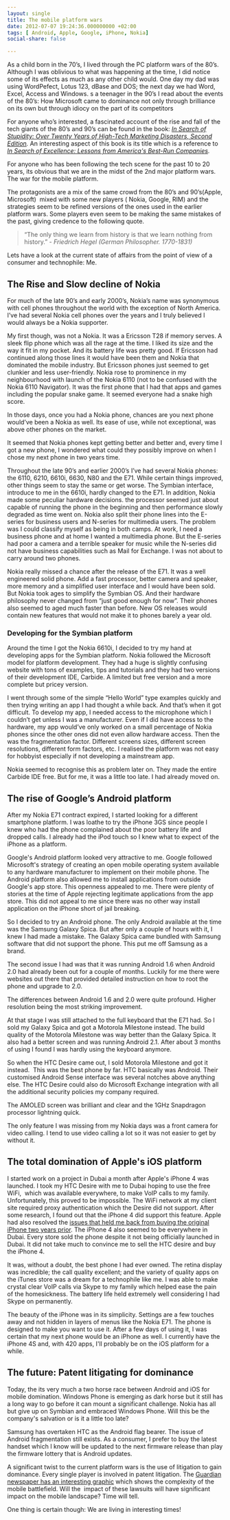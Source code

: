 ```yaml
---
layout: single
title: The mobile platform wars
date: 2012-07-07 19:24:36.000000000 +02:00
tags: [ Android, Apple, Google, iPhone, Nokia]
social-share: false

---
```


As a child born in the 70’s, I lived through the PC platform wars of the 80’s. Although I was oblivious to what was happening at the time, I did notice some of its effects as much as any other child would. One day my dad was using WordPefect, Lotus 123, dBase and DOS; the next day we had Word, Excel, Access and Windows. 
s a teenager in the 90’s I read about the events of the 80’s: How Microsoft came to dominance not only through brilliance on its own but through idiocy on the part of its competitors

For anyone who’s interested, a fascinated account of the rise and fall of the tech giants of the 80’s and 90’s can be found in the book: <em><a class="zem_slink" title="In Search of Stupidity: Over Twenty Years of High Tech Marketing Disasters, Second Edition" href="http://www.amazon.com/Search-Stupidity-Twenty-Marketing-Disasters/dp/1590597214%3FSubscriptionId%3D0G81C5DAZ03ZR9WH9X82%26tag%3Dassbl05-20%26linkCode%3Dxm2%26camp%3D2025%26creative%3D165953%26creativeASIN%3D1590597214" target="_blank" rel="amazon">In Search of Stupidity: Over Twenty Years of High-Tech Marketing Disasters, Second Edition</a>. </em>An interesting aspect of this book is its title which is a reference to <em><a href="http://www.amazon.com/gp/product/0060548789?ie=UTF8&amp;tag=assbl05-20&amp;linkCode=xm2&amp;camp=1789&amp;creativeASIN=0060548789">In Search of Excellence: Lessons from America's Best-Run Companies</a>.</em>

For anyone who has been following the tech scene for the past 10 to 20 years, its obvious that we are in the midst of the 2nd major platform wars. The war for the mobile platform.

The protagonists are a mix of the same crowd from the 80’s and 90’s(Apple, Microsoft)  mixed with some new players ( Nokia, Google, RIM) and the strategies seem to be refined versions of the ones used in the earlier platform wars. Some players even seem to be making the same mistakes of the past, giving credence to the following quote.

> “The only thing we learn from history is that we learn nothing from history.” - *Friedrich Hegel (German Philosopher. 1770-1831)*

Lets have a look at the current state of affairs from the point of view of a consumer and technophile: Me.

## The Rise and Slow decline of Nokia

For much of the late 90’s and early 2000’s, Nokia’s name was synonymous with cell phones throughout the world with the exception of North America. I’ve had several Nokia cell phones over the years and I truly believed I would always be a Nokia supporter.

My first though, was not a Nokia. It was a Ericsson T28 if memory serves. A sleek flip phone which was all the rage at the time. I liked its size and the way it fit in my pocket. And its battery life was pretty good. If Ericsson had continued along those lines it would have been them and Nokia that dominated the mobile industry. But Ericsson phones just seemed to get clunkier and less user-friendly. 
Nokia rose to prominence in my neighbourhood with launch of the Nokia 6110 (not to be confused with the Nokia 6110 Navigator). It was the first phone that I had that apps and games including the popular snake game. 
It seemed everyone had a snake high score.

In those days, once you had a Nokia phone, chances are you next phone would’ve been a Nokia as well. Its ease of use, while not exceptional, was above other phones on the market.

It seemed that Nokia phones kept getting better and better and, every time I got a new phone, I wondered what could they possibly improve on when I chose my next phone in two years time.

Throughout the late 90’s and earlier 2000’s I’ve had several Nokia phones: the 6110, 6210, 6610i, 6630, N80 and the E71. While certain things improved, other things seem to stay the same or get worse. The Symbian interface, introduce to me in the 6610i, hardly changed to the E71. 
In addition, Nokia made some peculiar hardware decisions. the processor seemed just about capable of running the phone in the beginning and then performance slowly degraded as time went on. 
Nokia also split their phone lines into the E-series for business users and N-series for multimedia users. The problem was I could classify myself as being in both camps. At work, I need a business phone and at home I wanted a multimedia phone. 
But the E-series had poor a camera and a terrible speaker for music while the N-series did not have business capabilities such as Mail for Exchange. I was not about to carry around two phones.

Nokia really missed a chance after the release of the E71. It was a well engineered solid phone. Add a fast processor, better camera and speaker, more memory and a simplified user interface and I would have been sold. But Nokia took ages to simplify the Symbian OS. And their hardware philosophy never changed from “just good enough for now”. 
Their phones also seemed to aged much faster than before. New OS releases would contain new features that would not make it to phones barely a year old.

### Developing for the Symbian platform

Around the time I got the Nokia 6610i, I decided to try my hand at developing apps for the Symbian platform. Nokia followed the Microsoft model for platform development. They had a huge is slightly confusing website with tons of examples, tips and tutorials and they had two versions of their development IDE, Carbide. A limited but free version and a more complete but pricey version.

I went through some of the simple “Hello World” type examples quickly and then trying writing an app I had thought a while back. And that’s when it got difficult. To develop my app, I needed access to the microphone which I couldn’t get unless I was a manufacturer. Even if I did have access to the hardware, my app would’ve only worked on a small percentage of Nokia phones since the other ones did not even allow hardware access. Then the was the fragmentation factor. Different screens sizes, different screen resolutions, different form factors, etc. I realised the platform was not easy for hobbyist especially if not developing a mainstream app.

Nokia seemed to recognise this as problem later on. They made the entire Carbide IDE free. But for me, it was a little too late. I had already moved on.

## The rise of Google’s Android platform

After my Nokia E71 contract expired, I started looking for a different smartphone platform. I was loathe to try the iPhone 3GS since people I knew who had the phone complained about the poor battery life and dropped calls. I already had the iPod touch so I knew what to expect of the iPhone as a platform.

Google's Android platform looked very attractive to me. Google followed Microsoft's strategy of creating an open mobile operating system available to any hardware manufacturer to implement on their mobile phone. The Android platform also allowed me to install applications from outside Google's app store. This openness appealed to me. There were plenty of stories at the time of Apple rejecting legitimate applications from the app store. 
This did not appeal to me since there was no other way install application on the iPhone short of jail breaking.

So I decided to try an Android phone. The only Android available at the time was the Samsung Galaxy Spica. But after only a couple of hours with it, I knew I had made a mistake. The Galaxy Spica came bundled with Samsung software that did not support the phone. This put me off Samsung as a brand.

The second issue I had was that it was running Android 1.6 when Android 2.0 had already been out for a couple of months. Luckily for me there were websites out there that provided detailed instruction on how to root the phone and upgrade to 2.0.

The differences between Android 1.6 and 2.0 were quite profound. Higher resolution being the most striking improvement.

At that stage I was still attached to the full keyboard that the E71 had. So I sold my Galaxy Spica and got a Motorola Milestone instead. The build quality of the Motorola Milestone was way better than the Galaxy Spica. It also had a better screen and was running Android 2.1. After about 3 months of using I found I was hardly using the keyboard anymore.

So when the HTC Desire came out, I sold Motorola Milestone and got it instead.  This was the best phone by far. HTC basically was Android. Their customised Android Sense interface was several notches above anything else. The HTC Desire could also do Microsoft Exchange integration with all the additional security policies my company required.

The AMOLED screen was brilliant and clear and the 1GHz Snapdragon processor lightning quick.

The only feature I was missing from my Nokia days was a front camera for video calling. I tend to use video calling a lot so it was not easier to get by without it.

## The total domination of Apple's iOS platform

I started work on a project in Dubai a month after Apple's iPhone 4 was launched. I took my HTC Desire with me to Dubai hoping to use the free WiFi,  which was available everywhere, to make VoIP calls to my family. Unfortunately, this proved to be impossible. The WiFi network at my client site required proxy authentication which the Desire did not support. After some research, I found out that the iPhone 4 did support this feature. Apple had also resolved the <a href="http://asifhamza.com/2009/01/choosing-a-new-phone-where-to-from-the-nokia-n80/">issues that held me back from buying the original iPhone two years prior</a>. The iPhone 4 also seemed to be everywhere in Dubai. Every store sold the phone despite it not being officially launched in Dubai. It did not take much to convince me to sell the HTC desire and buy the iPhone 4.

It was, without a doubt, the best phone I had ever owned. The retina display was incredible; the call quality excellent; and the variety of quality apps on the iTunes store was a dream for a technophile like me. I was able to make crystal clear VoIP calls via Skype to my family which helped ease the pain of the homesickness. The battery life held extremely well considering I had Skype on permanently.

The beauty of the iPhone was in its simplicity. Settings are a few touches away and not hidden in layers of menus like the Nokia E71. The phone is designed to make you want to use it. After a few days of using it, I was certain that my next phone would be an iPhone as well. I currently have the iPhone 4S and, with 420 apps, I'll probably be on the iOS platform for a while.

## The future: Patent litigating for dominance

Today, the its very much a two horse race between Android and iOS for mobile domination. Windows Phone is emerging as dark horse but it still has a long way to go before it can mount a significant challenge. Nokia has all but give up on Symbian and embraced Windows Phone. Will this be the company's salvation or is it a little too late?

Samsung has overtaken HTC as the Android flag bearer. The issue of Android fragmentation still exists. As a consumer, I prefer to buy the latest handset which I know will be updated to the next firmware release than play the firmware lottery that is Android updates.

A significant twist to the current platform wars is the use of litigation to gain dominance. Every single player is involved in patent litigation. The <a href="http://www.guardian.co.uk/technology/2010/oct/04/microsoft-motorola-android-patent-lawsuit">Guardian newspaper has an interesting graphic</a> which shows the complexity of the mobile battlefield. Will the  impact of these lawsuits will have significant impact on the mobile landscape? Time will tell.

One thing is certain though: We are living in interesting times!


